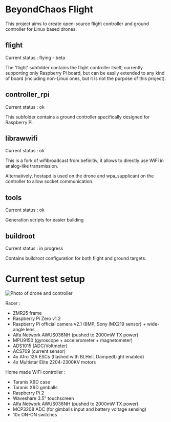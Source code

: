 # BeyondChaos Flight
This project aims to create open-source flight controller and ground controller for Linux based drones.

## flight
Current status : flying - beta

The 'flight' subfolder contains the flight controller itself, currently supporting only Raspberry Pi board, but can be easily extended to any kind of board (including non-Linux ones, but it is not the purpose of this project).

## controller_rpi
Current status : ok

This subfolder contains a ground controller specifically designed for Raspberry Pi.

## librawwifi
Current status : ok

This is a fork of wifibroadcast from befinitiv, it allows to directly use WiFi in analog-like transmission.

Alternatively, hostapd is used on the drone and wpa_supplicant on the controller to allow socket communication.

## tools
Current status : ok

Generation scripts for easier building

## buildroot
Current status : in progress

Contains buildroot configuration for both flight and ground targets.


# Current test setup

![Photo of drone and controller](https://dl.dropboxusercontent.com/u/81758777/drich-drone-zmr-controller-small.jpg)

Racer :
* ZMR25 frame
* Raspberry Pi Zero v1.2
* Raspberry Pi official camera v2.1 (8MP, Sony IMX219 sensor) + wide-angle lens
* Alfa Network AWUS036NH (pushed to 2000mW TX power)
* MPU9150 (gyroscope + accelerometer + magnetometer)
* ADS1015 (ADC/Voltmeter)
* ACS709 (current sensor)
* 4x Afro 12A ESCs (flashed with BLHeli, DampedLight enabled)
* 4x Multistar Elite 2204-2300KV motors

Home made WiFi controller :
* Taranis X9D case
* Taranis X9D gimballs
* Raspberry Pi 2
* Waveshare 3.5" touchscreen
* Alfa Network AWUS036NH (pushed to 2000mW TX power)
* MCP3208 ADC (for gimballs input and battery voltage sensing)
* 10x ON-ON switches
